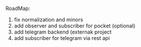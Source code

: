 RoadMap:
1. fix normalization and minors
2. add observer and subscriber for pocket (optional)
3. add telegram backend (externak project
4. add subscriber for telegram via rest api
